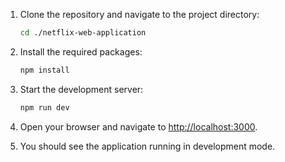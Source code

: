 1. Clone the repository and navigate to the project directory:

   ```bash
   cd ./netflix-web-application
   ```

2. Install the required packages:

   ```bash
   npm install
   ```

3. Start the development server:

   ```bash
   npm run dev
   ```

4. Open your browser and navigate to [http://localhost:3000](http://localhost:3000).

5. You should see the application running in development mode.
